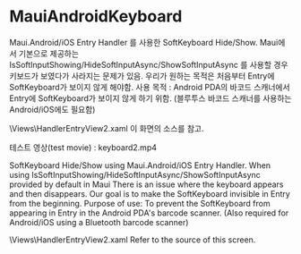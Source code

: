 # MauiAndroidKeyboard

Maui.Android/iOS Entry Handler 를 사용한 SoftKeyboard Hide/Show.
Maui에서 기본으로 제공하는 IsSoftInputShowing/HideSoftInputAsync/ShowSoftInputAsync 를 사용할 경우
키보드가 보였다가 사라지는 문제가 있음. 우리가 원하는 목적은 처음부터 Entry에 SoftKeyboard가 보이지 않게 해야함.
사용 목적 : Android PDA의 바코드 스캐너에서 Entry에 SoftKeyboard가 보이지 않게 하기 위함.
           (블루투스 바코드 스캐너를 사용하는 Android/iOS에도 필요함)

\Views\HandlerEntryView2.xaml 이 화면의 소스를 참고.

테스트 영상(test movie) : keyboard2.mp4

SoftKeyboard Hide/Show using Maui.Android/iOS Entry Handler.
When using IsSoftInputShowing/HideSoftInputAsync/ShowSoftInputAsync provided by default in Maui
There is an issue where the keyboard appears and then disappears. Our goal is to make the SoftKeyboard invisible in Entry from the beginning.
Purpose of use: To prevent the SoftKeyboard from appearing in Entry in the Android PDA's barcode scanner.
 (Also required for Android/iOS using a Bluetooth barcode scanner)

\Views\HandlerEntryView2.xaml Refer to the source of this screen.
